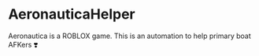 # AeronauticaHelper
Aeronautica is a ROBLOX game. This is an automation to help primary boat AFKers ❣️ 

